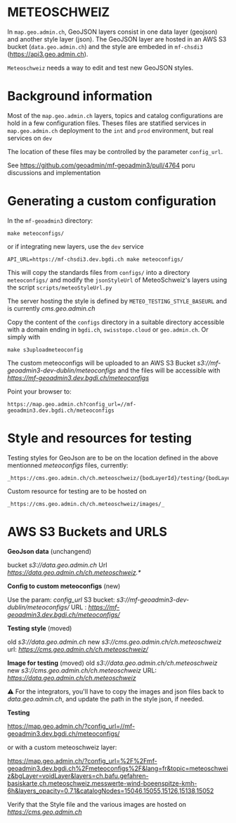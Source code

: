 METEOSCHWEIZ
============

In `map.geo.admin.ch`, GeoJSON layers consist in one data layer (geojson) and another style layer (json).
The GeoJSON layer are hosted in an AWS S3 bucket (`data.geo.admin.ch`) and the style are embeded in `mf-chsdi3` (https://api3.geo.admin.ch).

`Meteoschweiz` needs a way to edit and test new GeoJSON styles.


Background information
======================

Most of the `map.geo.admin.ch` layers, topics and catalog configurations are hold in a few 
configuration files. Theses files are statified services in `map.geo.admin.ch` deployment to
the `int` and `prod` environment, but real services on `dev`

The location of these files may be controlled by the parameter `config_url`.

See https://github.com/geoadmin/mf-geoadmin3/pull/4764 poru discussions and implementation


Generating a custom configuration
=================================

In the `mf-geoadmin3` directory:

    make meteoconfigs/

or if integrating new layers, use the `dev` service

    API_URL=https://mf-chsdi3.dev.bgdi.ch make meteoconfigs/


This will copy the standards files from `configs/` into a directory `meteoconfigs/` and modify the 
`jsonStyleUrl` of MeteoSchweiz's layers using the script `scripts/meteoStyleUrl.py`

The server hosting the style is defined by `METEO_TESTING_STYLE_BASEURL` and is currently _cms.geo.admin.ch_

Copy the content of the `configs` directory in a suitable directory accessible
with a domain ending in `bgdi.ch`, `swisstopo.cloud` or `geo.admin.ch`. Or simply with

    make s3uploadmeteoconfig

The custom meteoconfigs will be uploaded to an AWS S3 Bucket _s3://mf-geoadmin3-dev-dublin/meteoconfigs_ and the files 
will be accessible with _https://mf-geoadmin3.dev.bgdi.ch/meteoconfigs_

Point your browser to:

    https://map.geo.admin.ch?config_url=//mf-geoadmin3.dev.bgdi.ch/meteoconfigs


Style and resources for testing
===============================

Testing styles for GeoJson are to be on the location defined in the above mentionned _meteoconfigs_ files, 
currently:

    _https://cms.geo.admin.ch/ch.meteoschweiz/{bodLayerId}/testing/{bodLayerId}.json_

Custom resource for testing are to be hosted on

    _https://cms.geo.admin.ch/ch.meteoschweiz/images/_


AWS S3 Buckets and URLS
=======================


**GeoJson data** (unchangend)

bucket _s3://data.geo.admin.ch_
Url _https://data.geo.admin.ch/ch.meteoschweiz.*_

**Config to custom meteoconfigs** (new)

Use the param: _config_url_ 
S3 bucket: _s3://mf-geoadmin3-dev-dublin/meteoconfigs/_
URL : _https://mf-geoadmin3.dev.bgdi.ch/meteoconfigs/_

**Testing style** (moved)

old _s3://data.geo.admin.ch_
new _s3://cms.geo.admin.ch/ch.meteoschweiz_
url: _https://cms.geo.admin.ch/ch.meteoschweiz/_

**Image for testing** (moved)
old _s3://data.geo.admin.ch/ch.meteoschweiz_
new _s3://cms.geo.admin.ch/ch.meteoschweiz_
URL: _https://data.geo.admin.ch/ch.meteoschweiz_

:warning:  For the integrators, you'll have to copy the images and json files back to _data.geo.admin.ch_, and update the path in the style json, if needed.


**Testing**

https://map.geo.admin.ch/?config_url=//mf-geoadmin3.dev.bgdi.ch/meteoconfigs/

or with a custom meteoschweiz layer:

https://map.geo.admin.ch/?config_url=%2F%2Fmf-geoadmin3.dev.bgdi.ch%2Fmeteoconfigs%2F&lang=fr&topic=meteoschweiz&bgLayer=voidLayer&layers=ch.bafu.gefahren-basiskarte,ch.meteoschweiz.messwerte-wind-boeenspitze-kmh-6h&layers_opacity=0.7,1&catalogNodes=15046,15055,15126,15138,15052

Verify that the Style file and the various images are hosted on _https://cms.geo.admin.ch_
